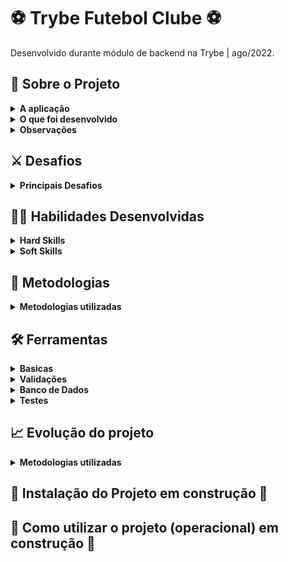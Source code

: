 
<!-- Olá, Tryber!
# 🚧 README em construção 🚧

Esse é apenas um arquivo inicial para o README do seu projeto.

É essencial que você preencha esse documento por conta própria, ok?

Não deixe de usar nossas dicas de escrita de README de projetos, e deixe sua criatividade brilhar!

⚠️ IMPORTANTE: você precisa deixar nítido:
- quais arquivos/pastas foram desenvolvidos por você; 
- quais arquivos/pastas foram desenvolvidos por outra pessoa estudante;
- quais arquivos/pastas foram desenvolvidos pela Trybe.

Nesse projeto, você vai construir **um back-end dockerizado utilizando modelagem de dados através do Sequelize**
-->

# ⚽ Trybe Futebol Clube ⚽
Desenvolvido durante módulo de backend na Trybe | ago/2022.

## :page_with_curl: Sobre o Projeto

<details>
  <summary markdown="span"><strong>A aplicação</strong></summary><br />
    <!-- ![Exemplo app front](assets/front-example.png) -->

  O `TFC` é um site informativo sobre partidas e classificações de futebol! ⚽️
</details>
<details>
  <summary markdown="span"><strong>O que foi desenvolvido</strong></summary><br />

  Para esse projeto, foi desenvolvida uma API RESTful com aplicações frontend e backend integradas através do docker-compose, que consomem um banco de dados.

  Construí um __backend dockerizado utilizando modelagem de dados através do Sequelize__.

  Foram respeitadas regras de negócio pré definidas pela Trybe, onde precisei garantir que a API desenvolvida fosse capaz de ser consumida pelo frontend provido dentro do projeto.
  
  Destaco aqui, uma das regras principais nesse desenvolvimento. Para adicionar uma partida ou fazer alterações, o usuário deve estar logado. __Essa verificação é feita através de um token válido.__
  
  Além disso, as tabelas `teams` e `matches` contam com um relacionamento para executar as devidas atualizações das partidas.

</details>
<details>
<summary><strong>Observações</strong></summary><br />
  
* Para esse projeto, foi diponibilizado pela Trybe toda a parte de frontend, sendo minha responsabilidade a criação do backend.
* O projeto foi desenvolvido com base em requisitos definidos pela Trybe dentro de um tempo pré determinado.
</details>

## ⚔️ Desafios
<details>
<summary><strong>Principais Desafios</strong></summary><br />
  
* Utilização do typescript com POO: projeto referencia para firmar esses conceitos
* Conceitos de __SOLID__: desenvolver o projeto buscando utilizar ao máximo esses conceitos.
* LeaderBoard: Estruturar uma __query SQL__ para que, em uma única requisição, retornasse a classificação geral dos jogos.
</details>

## :woman_technologist: Habilidades Desenvolvidas
<details>
<summary><strong>Hard Skills</strong></summary><br />
  
* Principais hard skills desenvolvidas:
  * TypeScript
  * POO
  * SOLID
</details>

<details>
<summary><strong>Soft Skills</strong></summary><br />
  
* Inteligência Emocional
* Autoliderança
* Gestão do Tempo
* Compartilhar conhecimentos com os demais alunos da Trybe
* Recorrer a mentorias para esclarecimento de dúvidas
</details>

## :memo: Metodologias
<details>
<summary><strong>Metodologias utilizadas</strong></summary><br />

* SOLID
* POO
* AGILE
</details>

## :hammer_and_wrench: Ferramentas

<details>
<summary><strong>Basicas</strong></summary><br />
  
* TypeScript
* Node.js
* cors
* dotenv
* express
* express-async-errors
  
</details>
<details>
<summary><strong>Validações</strong></summary><br />
  
* bcryptjs
* JWT
* Joi
</details>
<details>
<summary><strong>Banco de Dados</strong></summary><br />
  
* MySQL
* Sequelize
</details>
<details>
<summary><strong>Testes</strong></summary><br />
  
* Jest
* Mocha
* Chai
</details>

## 📈 Evolução do projeto
<details>
<summary><strong>Metodologias utilizadas</strong></summary><br />

* 
* 
* testes: atingir cobertura de 100%
</details>

## 🚧 Instalação do Projeto em construção 🚧
<!--
<details>
  <summary markdown="span"><strong>Tutorial para rodar localmente</strong></summary><br />
  
Após cada um dos passos, haverá um exemplo....

1. Abra o terminal e crie um diretório no local de sua preferência com o comando **mkdir**:
```javascript
  mkdir projetos
```


2. Entre no diretório que acabou de criar e depois clone o projeto:
```javascript
  cd projetos
  git clone git@github.com:...
```


3. Para evitar problemas de **CORS**, utilize a extensão **Live Server** do **VSCode** para conseguir carregar todos os assets externos, com o servidor rodando, abra o arquivo **index.html**, não é necessário rodar um **npm install** para ver o jogo rodando.

Se você apenas der duplo clique no arquivo **index.html**, o projeto não vai abrir em seu navegador e se você abrir o console, verá um problema de **CORS**.
</details>
-->
## 🚧 Como utilizar o projeto (operacional) em construção 🚧
<!--
Quais as possibilidades de uso da aplicação.
<br />
front > explicação de como funciona a interface.
<br />
back > insomia, como funciona o crud  e descrição das rotas. Tabela de rotas? (opção de visualização)
-->
